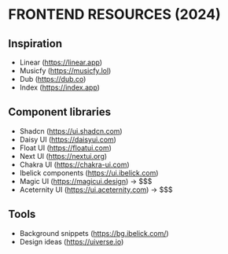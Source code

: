 # FRONTEND RESOURCES (2024)

## Inspiration
- Linear (https://linear.app)
- Musicfy (https://musicfy.lol)
- Dub (https://dub.co)
- Index (https://index.app)


## Component libraries
- Shadcn (https://ui.shadcn.com)
- Daisy UI (https://daisyui.com)
- Float UI (https://floatui.com)
- Next UI (https://nextui.org)
- Chakra UI (https://chakra-ui.com)
- Ibelick components (https://ui.ibelick.com)
- Magic UI (https://magicui.design) -> $$$
- Aceternity UI (https://ui.aceternity.com) -> $$$


## Tools
- Background snippets (https://bg.ibelick.com/)
- Design ideas (https://uiverse.io)
